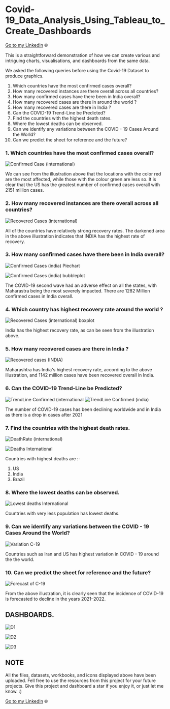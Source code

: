 # Covid-19_Data_Analysis_Using_Tableau_to_Create_Dashboards

[Go to my LinkedIn](https://www.linkedin.com/in/lawrence-mondal/) 🌐

This is a straightforward demonstration of how we can create various and intriguing charts, visualisations, and dashboards from the same data.

We asked the following queries before using the Covid-19 Dataset to produce graphics.

1) Which countries have the most confirmed cases overall?
2) How many recovered instances are there overall across all countries?
3) How many confirmed cases have there been in India overall?
4) How many recovered cases are there in around the world ?
5) How many recovered cases are there in India ?
6) Can the COVID-19 Trend-Line be Predicted?
7) Find the countries with the highest death rates.
8) Where the lowest deaths can be observed.
9) Can we identify any variations between the COVID - 19 Cases Around the World?
10) Can we predict the sheet for reference and the future?

### 1. Which countries have the most confirmed cases overall?

![Confirmed Case (international)](https://github.com/023lawrence/Covid-19-Analysis/assets/66831315/9359dd55-57b1-4522-a13a-a670170aab7d)

We can see from the illustration above that the locations with the color red are the most affected, while those with the colour green are less so.
It is clear that the US has the greatest number of confirmed cases overall with 2151 million cases.

### 2. How many recovered instances are there overall across all countries?

![Recovered Cases (international)](https://github.com/023lawrence/Covid-19-Analysis/assets/66831315/dd353fe2-fd68-4f47-ab1c-b0ada5086228)

All of the countries have relatively strong recovery rates.
The darkened area in the above illustration indicates that INDIA has the highest rate of recovery.

### 3. How many confirmed cases have there been in India overall?

![Confirmed Cases (india) Piechart](https://github.com/023lawrence/Covid-19-Analysis/assets/66831315/3ed2cf74-bcd6-4240-a9b1-d575eebf6d32)

![Confirmed Cases (india) bubbleplot](https://github.com/023lawrence/Covid-19-Analysis/assets/66831315/bb93e224-efc2-4bb4-8a8e-a00a7bcf4fa6)

The COVID-19 second wave had an adverse effect on all the states, with Maharastra being the most severely impacted.
There are 1282 Million confirmed cases in India overall.

### 4. Which country has highest recovery rate around the world ?

![Recovered Cases (international) boxplot](https://github.com/023lawrence/Covid-19-Analysis/assets/66831315/8fb974fc-c032-46a3-9248-80810face134)

India has the highest recovery rate, as can be seen from the illustration above.

### 5. How many recovered cases are there in India ?

![Recovered cases (INDIA)](https://github.com/023lawrence/Covid-19-Analysis/assets/66831315/3550152b-e969-4abd-a485-8d740e5b335a)

Maharashtra has India's highest recovery rate, according to the above illustration, and 1142 million cases have been recovered overall in India.

### 6. Can the COVID-19 Trend-Line be Predicted?

![TrendLine Confirmed (international](https://github.com/023lawrence/Covid-19-Analysis/assets/66831315/87a93bc1-4fea-4eb6-9013-15e461acc0fd)
![TrendLine Confirmed (india)](https://github.com/023lawrence/Covid-19-Analysis/assets/66831315/2f373d97-211f-459b-b239-58e103f74f97)

 The number of COVID-19 cases has been declining worldwide and in India as there is a drop in cases after 2021
 
 ### 7. Find the countries with the highest death rates.
 
 ![DeathRate (international)](https://github.com/023lawrence/Covid-19-Analysis/assets/66831315/3dcef8ba-7053-47c7-826c-310e828ab6ad)
 
![Deaths International](https://github.com/023lawrence/Covid-19-Analysis/assets/66831315/9f9367c1-088f-4c6b-929b-033af908b4cb)

Countries with highest deaths are :-
1) US
2) India
3) Brazil

### 8. Where the lowest deaths can be observed.

![Lowest deaths International](https://github.com/023lawrence/Covid-19-Analysis/assets/66831315/9572ad43-8800-4352-9a4b-77b2e0abbc4f)

Countries with very less population has lowest deaths.

### 9. Can we identify any variations between the COVID - 19 Cases Around the World?

![Variation C-19](https://github.com/023lawrence/Covid-19-Analysis/assets/66831315/274d8b6f-c822-49a1-837e-4ab86cf206ff)

Countries such as Iran and US has highest variation in COVID - 19 around the the world.

### 10. Can we predict the sheet for reference and the future?

![Forecast of C-19](https://github.com/023lawrence/Covid-19-Analysis/assets/66831315/1cd807a7-0da1-45ef-8a60-bb580c994fc4)

From the above illustration, it is clearly seen that the incidence of COVID-19 is forecasted to decline in the years 2021–2022.

## DASHBOARDS.

![D1](https://github.com/023lawrence/Covid-19-Analysis/assets/66831315/f8cbeb07-9398-4a28-9625-2acc2e0e0793)

![D2](https://github.com/023lawrence/Covid-19-Analysis/assets/66831315/ccf13bd9-dc4b-4f5c-8e2c-b3838771513d)

![D3](https://github.com/023lawrence/Covid-19-Analysis/assets/66831315/4a530402-61da-4de2-af8d-e10357e76424)

## NOTE

All the files, datasets, workbooks, and icons displayed above have been uploaded. Fell free to use the resources from this project for your future projects. Give this project and dashboard a star if you enjoy it, or just let me know. :)


[Go to my LinkedIn](https://www.linkedin.com/in/lawrence-mondal/) 🌐
